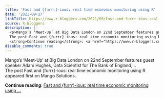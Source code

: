 ```yaml
---
title: 'Fast and {furrr}-ious: real time economic monitoring using R'
date: '2021-09-17'
linkTitle: https://www.r-bloggers.com/2021/09/fast-and-furrr-ious-real-time-economic-monitoring-using-r/
source: R-bloggers
description: |-
  <p>Mango’s ‘Meet-Up’ at Big Data London on 22nd September features guest speaker Adam Hughes, Data Scientist for The Bank of England,...<br />
  The post Fast and {furrr}-ious: real time economic monitoring using R appeared first on Mango Solutions.</p>
  <strong>Continue reading</strong>: <a href="https://www.r-bloggers.com/2021/09/fast-and-furrr-ious-real-time-economic-monitoring-using-r/">Fast and {furrr}-ious: real time economic monitoring using ...
disable_comments: true
---
```

<p>Mango’s ‘Meet-Up’ at Big Data London on 22nd September features guest speaker Adam Hughes, Data Scientist for The Bank of England,...<br />
The post Fast and {furrr}-ious: real time economic monitoring using R appeared first on Mango Solutions.</p>
<strong>Continue reading</strong>: <a href="https://www.r-bloggers.com/2021/09/fast-and-furrr-ious-real-time-economic-monitoring-using-r/">Fast and {furrr}-ious: real time economic monitoring using ...